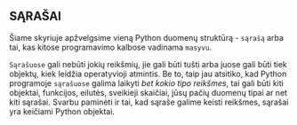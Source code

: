 ## SĄRAŠAI

Šiame skyriuje apžvelgsime vieną Python duomenų struktūrą - `sąrašą` arba tai, kas kitose programavimo kalbose vadinama `masyvu`.

`Sąrašuose` gali nebūti jokių reikšmių, jie gali būti tušti arba juose gali būti tiek objektų, kiek leidžia operatyvioji atmintis. Be to, taip jau atsitiko, kad Python programoje `sąrašuose` galima laikyti _bet kokio tipo reikšmes_, tai gali būti kiti objektai, funkcijos, eilutės, sveikieji skaičiai, jūsų pačių duomenų tipai ar net kiti sąrašai. Svarbu paminėti ir tai, kad sąraše galime keisti reikšmes, sąrašai yra keičiami Python objektai.



